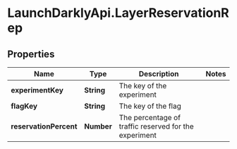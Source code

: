 # LaunchDarklyApi.LayerReservationRep

## Properties

Name | Type | Description | Notes
------------ | ------------- | ------------- | -------------
**experimentKey** | **String** | The key of the experiment | 
**flagKey** | **String** | The key of the flag | 
**reservationPercent** | **Number** | The percentage of traffic reserved for the experiment | 


